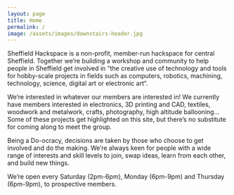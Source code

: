 ```yaml
---
layout: page
title: Home
permalink: /
image: /assets/images/downstairs-header.jpg
---
```

Sheffield Hackspace is a non-profit, member-run hackspace for central Sheffield. Together we’re building a workshop and community to help people in Sheffield get involved in “the creative use of technology and tools for hobby-scale projects in fields such as computers, robotics, machining, technology, science, digital art or electronic art“.

We’re interested in whatever our members are interested in! We currently have members interested in electronics, 3D printing and CAD, textiles, woodwork and metalwork, crafts, photography, high altitude ballooning… Some of these projects get highlighted on this site, but there’s no substitute for coming along to meet the group.

Being a Do-ocracy, decisions are taken by those who choose to get involved and do the making. We’re always keen for people with a wide range of interests and skill levels to join, swap ideas, learn from each other, and build new things.

We’re open every Saturday (2pm-6pm), Monday (6pm-9pm) and Thursday (6pm-9pm), to prospective members. 